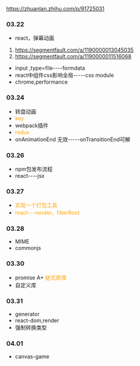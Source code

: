 https://zhuanlan.zhihu.com/p/91725031


### 03.22
+ react，弹幕动画
1. https://segmentfault.com/a/1190000013045035
2. https://segmentfault.com/a/1190000011516068
+ input ,type=file----formdata
+ react中组件css影响全局-----css module
+ chrome,performance

### 03.24
+ 转盘动画
+ <font color=orange>key</font>
+ webpack插件
+ <font color=orange>redux</font>
+ onAnimationEnd 无效-----onTransitionEnd可解

### 03.26
+ npm包发布流程
+ react----jsx

### 03.27
+ <font color=orange>实现一个打包工具</font>
+ <font color=orange>react---render，fiberRoot</font>

### 03.28
+ MIME
+ commonjs

### 03.30
+ promise A+  <font color=orange>链式原理</font>
+ 自定义库

### 03.31
+ generator
+ react-dom,render
+ 强制转换类型

### 04.01
+ canvas-game

